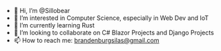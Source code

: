 - 👋 Hi, I’m @Sillobear
- 👀 I’m interested in Computer Science, especially in Web Dev and IoT
- 🌱 I’m currently learning Rust
- 💞️ I’m looking to collaborate on C# Blazor Projects and Django Projects
- 📫 How to reach me: brandenburgsilas@gmail.com

<!---
Sillobear/Sillobear is a ✨ special ✨ repository because its `README.md` (this file) appears on your GitHub profile.
You can click the Preview link to take a look at your changes.
--->
